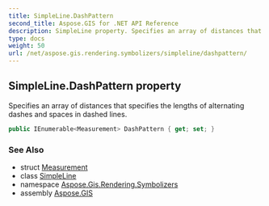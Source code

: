 ```yaml
---
title: SimpleLine.DashPattern
second_title: Aspose.GIS for .NET API Reference
description: SimpleLine property. Specifies an array of distances that specifies the lengths of alternating dashes and spaces in dashed lines.
type: docs
weight: 50
url: /net/aspose.gis.rendering.symbolizers/simpleline/dashpattern/
---
```

## SimpleLine.DashPattern property

Specifies an array of distances that specifies the lengths of alternating dashes and spaces in dashed lines.

```csharp
public IEnumerable<Measurement> DashPattern { get; set; }
```

### See Also

* struct [Measurement](../../../aspose.gis.rendering/measurement/)
* class [SimpleLine](../)
* namespace [Aspose.Gis.Rendering.Symbolizers](../../simpleline/)
* assembly [Aspose.GIS](../../../)


